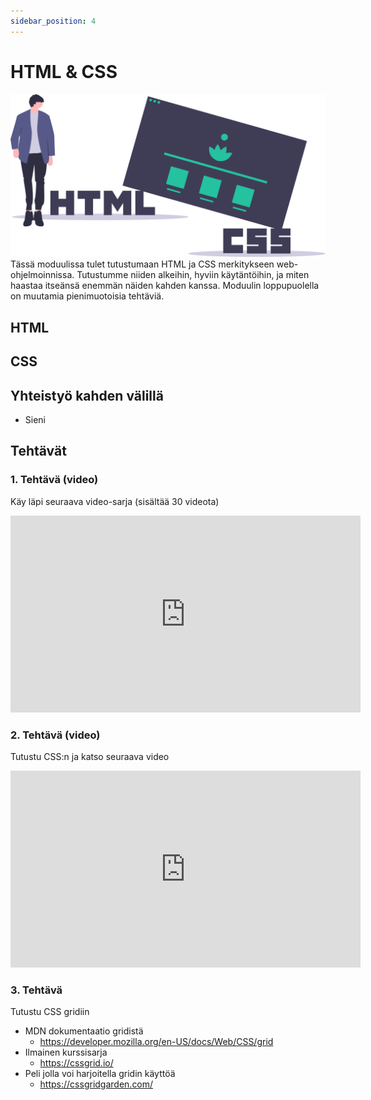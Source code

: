 ```yaml
---
sidebar_position: 4
---
```


# HTML & CSS
![img](/img/undraw_html_css.svg)
Tässä moduulissa tulet tutustumaan HTML ja CSS merkitykseen web-ohjelmoinnissa. Tutustumme niiden alkeihin, hyviin käytäntöihin, ja miten haastaa itseänsä enemmän näiden kahden kanssa. Moduulin loppupuolella on muutamia pienimuotoisia tehtäviä.

## HTML

## CSS

## Yhteistyö kahden välillä
- Sieni

## Tehtävät
### 1. Tehtävä (video)
Käy läpi seuraava video-sarja (sisältää 30 videota)
<iframe width="560" height="315" src="https://www.youtube-nocookie.com/embed/videoseries?list=PLr6-GrHUlVf_ZNmuQSXdS197Oyr1L9sPB" title="YouTube video player" frameborder="0" allow="accelerometer; autoplay; clipboard-write; encrypted-media; gyroscope; picture-in-picture" allowfullscreen></iframe>  

### 2. Tehtävä (video)
Tutustu CSS:n ja katso seuraava video
<iframe width="560" height="315" src="https://www.youtube-nocookie.com/embed/yfoY53QXEnI" title="YouTube video player" frameborder="0" allow="accelerometer; autoplay; clipboard-write; encrypted-media; gyroscope; picture-in-picture" allowfullscreen></iframe>

### 3. Tehtävä
Tutustu CSS gridiin

* MDN dokumentaatio gridistä
    * https://developer.mozilla.org/en-US/docs/Web/CSS/grid
* Ilmainen kurssisarja 
    * https://cssgrid.io/
* Peli jolla voi harjoitella gridin käyttöä
    * https://cssgridgarden.com/